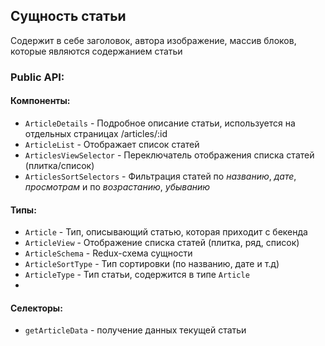 ## Cущность статьи

Содержит в себе заголовок, автора изображение, массив блоков, которые являются содержанием статьи

### Public API:

#### Компоненты:

- `ArticleDetails` - Подробное описание статьи, используется на отдельных страницах /articles/:id
- `ArticleList` - Отображает список статей
- `ArticlesViewSelector` - Переключатель отображения списка статей (плитка/список)
- `ArticlesSortSelectors` - Фильтрация статей по *названию*, *дате*, *просмотрам* и по *возрастанию*, *убыванию*

#### Типы:

- `Article` - Тип, описывающий статью, которая приходит с бекенда
- `ArticleView` - Отображение списка статей (плитка, ряд, список)
- `ArticleSchema` - Redux-схема сущности
- `ArticleSortType` - Тип сортировки (по названию, дате и т.д)
- `ArticleType` - Тип cтатьи, содержится в типе `Article`
- 
#### Селекторы:

- `getArticleData` - получение данных текущей статьи



